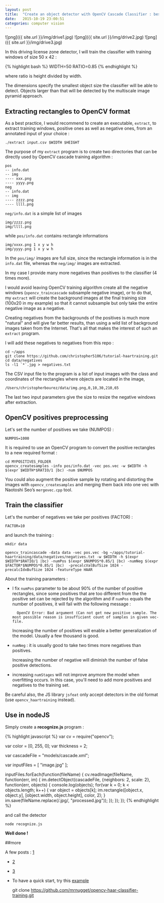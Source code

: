 ```yaml
---
layout: post
title:  "Create an object detector with OpenCV Cascade Classifier : best practice and tutorial"
date:   2015-10-19 23:00:51
categories: computer vision
---
```


![png]({{ site.url }}/img/drive1.jpg)
![png]({{ site.url }}/img/drive2.jpg)
![png]({{ site.url }}/img/drive3.jpg)

In this driving license zone detector, I will train the classifier with training windows of size 50 x 42 :

{% highlight bash %}
WIDTH=50
RATIO=0.85
{% endhighlight %}

where ratio is height divided by width.

The dimensions specify the smallest object size the classifier will be able to detect. Objects larger than that will be detected by the multiscale image pyramid approach.

## Extracting rectangles to OpenCV format

As a best practice, I would recommend to create an executable, `extract`, to extract training windows, positive ones as well as negative ones, from an annotated input of your choice :

    ./extract input.csv $WIDTH $HEIGHT


The purpose of my `extract` program is to create two directories that can be directly used by OpenCV cascade training algorithm :

    pos
    -- info.dat
    -- img
    ---- xxx.png
    ---- yyyy.png
    neg
    -- info.dat
    -- img
    ---- zzzz.png
    ---- llll.png

`neg/info.dat` is a simple list of images

    img/zzzz.png
    img/llll.png

while `pos/info.dat` contains rectangle informations

    img/xxxx.png 1 x y w h
    img/yyyy.png 1 x y w h

In the `pos/img/` images are full size, since the rectangle information is in the `info.dat` file, whereas the `neg/img/` images are extracted.

In my case I provide many more negatives than positives to the classifier  (4 times more).

I would avoid leaving OpenCV training algorithm create all the negative windows (`opencv_traincascade` subsample negative image), or to do that, my `extract` will create the background images at the final training size (100x20 in my example) so that it cannot subsample but only take the entire negative image as a negative.

Creating negatives from the backgrounds of the positives is much more "natural" and will give far better results, than using a wild list of background images taken from the Internet. That's all that makes the interest of such an `extract` program.

I will add these negatives to negatives from this repo :

    cd ~/apps
    git clone https://github.com/christopher5106/tutorial-haartraining.git
    cd data/negatives
    ls -l1 `*`.jpg > negatives.txt


The CSV input file to the program is a list of input images with the class and coordinates of the rectangles where objects are located in the image,

    /Users/christopherbourez/data/img.png,0,10,30,210,65

The last two input parameters give the size to resize the negative windows after extraction.


## OpenCV positives preprocessing

Let's set the number of positives we take (NUMPOS) :

    NUMPOS=1000

It is required to use an OpenCV program to convert the positive rectangles to a new required format :

    cd MYPOSITIVES_FOLDER
    opencv_createsamples -info pos/info.dat -vec pos.vec -w $WIDTH -h $(expr $WIDTH*$RATIO/1 |bc) -num $NUMPOS

You could also augment the positive sample by rotating and distorting the images with `opencv_createsamples` and merging them back into one vec with Naotoshi Seo’s `mergevec.cpp` tool.


## Train the classifier

Let's the number of negatives we take per positives (FACTOR) :

    FACTOR=10

and launch the training :

    mkdir data

    opencv_traincascade -data data -vec pos.vec -bg ~/apps/tutorial-haartraining/data/negatives/negatives.txt -w $WIDTH -h $(expr $WIDTH*$RATIO/1 |bc) -numPos $(expr $NUMPOS*0.85/1 |bc) -numNeg $(expr $FACTOR*$NUMPOS*0.85/1 |bc)  -precalcValBufSize 1024 -precalcIdxBufSize 1024 -featureType HAAR

About the training parameters :

- I fix `numPos` parameter to be about 90% of the number of positive rectangles, since some positives that are too different from the the positive set can be rejected by the algorithm and if `numPos` equals the number of positives, it will fail with the following message :

        OpenCV Error: Bad argument (Can not get new positive sample. The most possible reason is insufficient count of samples in given vec-file.

    Increasing the number of positives will enable a better generalization of the model. Usually a few thousand is good.

- `numNeg` : it is usually good to take two times more negatives than positives.

    Increasing the number of negative will diminish the number of false positive detections.

- increasing `numStages` will not improve anymore the model when overfitting occurs. In this case, you'll need to add more positives and negatives to the training set.

Be careful also, the JS library `jsfeat` only accept detectors in the old format (use `opencv_haartraining` instead).


## Use in nodeJS

Simply create a **recognize.js** program :

{% highlight javascript %}
var cv = require("opencv");

var color = [0, 255, 0];
var thickness = 2;

var cascadeFile = "models/cascade.xml";

var inputFiles = [ "image.jpg" ];

inputFiles.forEach(function(fileName) {
  cv.readImage(fileName, function(err, im) {
    im.detectObject(cascadeFile, {neighbors: 2, scale: 2}, function(err, objects) {
      console.log(objects);
      for(var k = 0; k < objects.length; k++) {
        var object = objects[k];
        im.rectangle([object.x, object.y], [object.width, object.height], color, 2);
      }
      im.save(fileName.replace(/.jpg/, "processed.jpg"));
    });
  });
});
{% endhighlight %}

and call the detector

    node recognize.js

**Well done !**

##more

A few posts : [1](http://coding-robin.de/2013/07/22/train-your-own-opencv-haar-classifier.html)
- [2](http://note.sonots.com/SciSoftware/haartraining.html)
- [3](http://opencvuser.blogspot.be/2011/08/creating-haar-cascade-classifier-aka.html)
- To have a quick start, try this [example](https://github.com/mrnugget/opencv-haar-classifier-training)

    git clone https://github.com/mrnugget/opencv-haar-classifier-training.git
